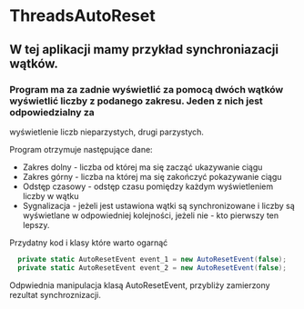 # ThreadsAutoReset

## W tej aplikacji mamy przykład synchroniazacji wątków.

### Program ma za zadnie wyświetlić za pomocą dwóch wątków wyświetlić liczby z podanego zakresu. Jeden z nich jest odpowiedzialny za 
wyświetlenie liczb nieparzystych, drugi parzystych.

Program otrzymuje następujące dane:

* Zakres dolny - liczba od której ma się zacząć ukazywanie ciągu
* Zakres górny - liczba na której ma się zakończyć pokazywanie ciągu
* Odstęp czasowy - odstęp czasu pomiędzy każdym wyświetleniem liczby w wątku
* Sygnalizacja - jeżeli jest ustawiona wątki są synchronizowane i liczby są wyświetlane w odpowiedniej kolejności, jeżeli nie - kto pierwszy
ten lepszy.

Przydatny kod i klasy które warto ogarnąć

```c#
  private static AutoResetEvent event_1 = new AutoResetEvent(false);
  private static AutoResetEvent event_2 = new AutoResetEvent(false);
```

Odpwiednia manipulacja klasą AutoResetEvent, przybliży zamierzony rezultat synchroznizacji.

 
